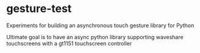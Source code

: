 # gesture-test
Experiments for building an asynchronous touch gesture library for Python

Ultimate goal is to have an async python library supporting waveshare touchscreens with a gt1151 touchscreen controller
